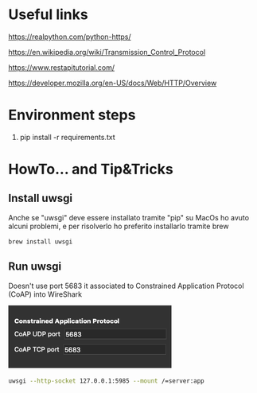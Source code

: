 


# Useful links
<!-- Following link is the mai article resource  -->
https://realpython.com/python-https/

https://en.wikipedia.org/wiki/Transmission_Control_Protocol

https://www.restapitutorial.com/

https://developer.mozilla.org/en-US/docs/Web/HTTP/Overview

# Environment steps 
1. pip install -r requirements.txt

# HowTo... and Tip&Tricks 

## Install uwsgi
Anche se "uwsgi" deve essere installato tramite "pip" su MacOs ho avuto alcuni problemi, e per risolverlo ho preferito installarlo tramite brew

```bash
brew install uwsgi
```

## Run uwsgi
Doesn't use port 5683 it associated to Constrained Application Protocol (CoAP) 
into WireShark 

![alt text](img/coAP.png)

```bash
uwsgi --http-socket 127.0.0.1:5985 --mount /=server:app
```


